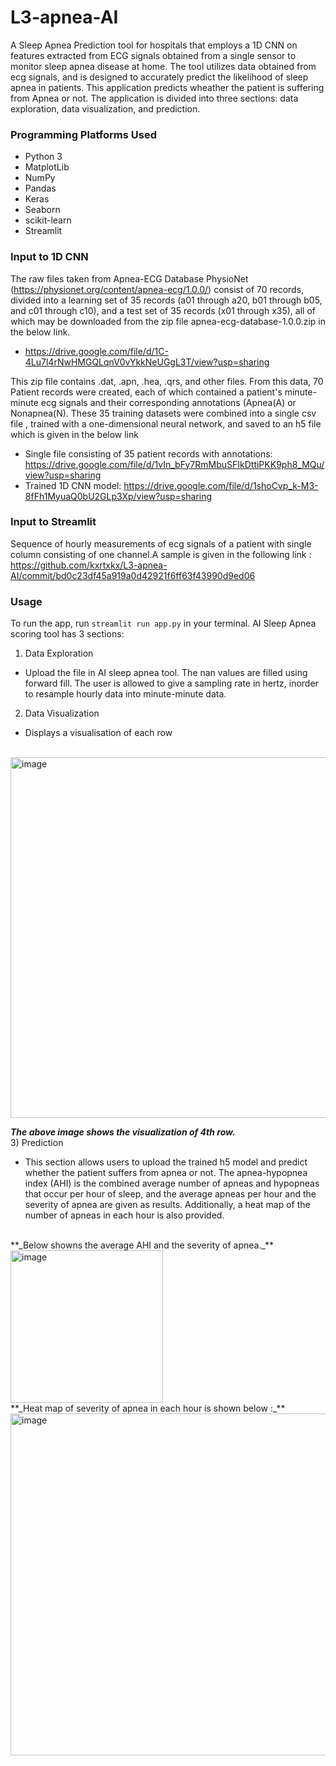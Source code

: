 # L3-apnea-AI
A Sleep Apnea Prediction tool for hospitals that employs a 1D CNN on features extracted from ECG signals obtained from a single sensor to monitor sleep apnea disease at home. The tool utilizes data obtained from ecg signals, and is designed to accurately predict the likelihood of sleep apnea in patients. 
This application predicts wheather the patient is suffering from Apnea or not. The application is divided into three sections: data exploration, data visualization, and prediction.


### Programming Platforms Used
* Python 3
* MatplotLib
* NumPy
* Pandas
* Keras
* Seaborn
* scikit-learn
* Streamlit




### Input to 1D CNN
The raw files taken from Apnea-ECG Database PhysioNet (https://physionet.org/content/apnea-ecg/1.0.0/) consist of 70 records, divided into a learning set of 35 records (a01 through a20, b01 through b05, and c01 through c10), and a test set of 35 records (x01 through x35), all of which may be downloaded from the zip file apnea-ecg-database-1.0.0.zip in the below link.
* https://drive.google.com/file/d/1C-4Lu7l4rNwHMGQLqnV0vYkkNeUGgL3T/view?usp=sharing


This zip file contains .dat, .apn, .hea, .qrs, and other files. From this data, 70 Patient records were created, each of which contained a patient's minute-minute ecg signals and their corresponding annotations (Apnea(A) or Nonapnea(N). These 35 training datasets were combined into a single csv file , trained with a one-dimensional neural network, and saved to an h5 file which is given in the below link


* Single file consisting of 35 patient records with annotations: https://drive.google.com/file/d/1vIn_bFy7RmMbuSFIkDttiPKK9ph8_MQu/view?usp=sharing
* Trained 1D CNN model: https://drive.google.com/file/d/1shoCvp_k-M3-8fFh1MyuaQ0bU2GLp3Xp/view?usp=sharing
### Input to Streamlit
Sequence of hourly measurements of ecg signals of a patient with single column consisting of one channel.A sample is given in the following link : https://github.com/kxrtxkx/L3-apnea-AI/commit/bd0c23df45a919a0d42921f6ff63f43990d9ed06


### Usage
To run the app, run `streamlit run app.py` in your terminal.
AI Sleep Apnea scoring tool has 3 sections:
1) Data Exploration
 * Upload the file in AI sleep apnea tool. The nan values are filled using forward fill.
 The user is allowed to give a sampling rate in hertz, inorder to resample hourly data into minute-minute data.
 
2) Data Visualization
* Displays a visualisation of each row 
<br>

  <img width="577" alt="image" src="https://user-images.githubusercontent.com/64926313/220575867-169cdf9f-0cd6-4d7a-8fb3-8d58cce36b57.png">
  
**_The above image shows the visualization of 4th row._**
<br>
3) Prediction
* This section allows users to upload the trained h5 model and predict whether the patient suffers from apnea or not. The apnea-hypopnea index (AHI) is the combined average number of apneas and hypopneas that occur per hour of sleep, and the average apneas per hour and the severity of apnea are given as results. Additionally, a heat map of the number of apneas in each hour is also provided.
<br>
**_Below showns the average AHI and the severity of apnea._**
 <br>
  <img width="244" alt="image" src="https://user-images.githubusercontent.com/64926313/220576577-0cc0c499-7e53-4268-b697-043f26ee95f0.png">
 <br>
**_Heat map of severity of apnea in each hour is shown below :_**
  <img width="547" alt="image" src="https://user-images.githubusercontent.com/64926313/220576984-ccabd23f-d710-4a25-a6f6-d1dc05d38c33.png">
  

